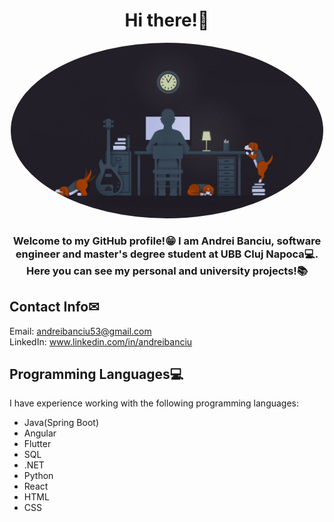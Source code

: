 <h1 align="center">Hi there!👋</h1>

<p align="center">
  <img src="images/background.jpg" alt="Profile Picture" style="width: 500px; height: 281px; object-fit: cover; border-radius: 50%;">
</p>

<h3 align="center">Welcome to my GitHub profile!😁 I am Andrei Banciu, software engineer and master's degree student at UBB Cluj Napoca💻. Here you can see my personal and university projects!📚</h3>

## Contact Info✉

Email: [andreibanciu53@gmail.com](mailto:andreibanciu53@gmail.com)<br>
LinkedIn: www.linkedin.com/in/andreibanciu

## Programming Languages💻

I have experience working with the following programming languages:
- Java(Spring Boot)
- Angular
- Flutter
- SQL
- .NET
- Python
- React
- HTML
- CSS
